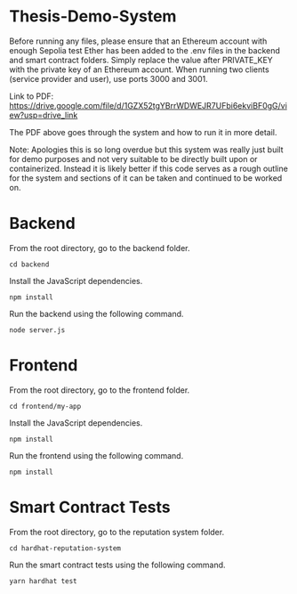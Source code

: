 # Thesis-Demo-System

Before running any files, please ensure that an Ethereum account with enough Sepolia test Ether has been added to the .env files in the backend and smart contract folders. Simply replace the value after PRIVATE_KEY with the private key of an Ethereum account. When running two clients (service provider and user), use ports 3000 and 3001. 

Link to PDF: https://drive.google.com/file/d/1GZX52tgYBrrWDWEJR7UFbi6ekviBF0gG/view?usp=drive_link

The PDF above goes through the system and how to run it in more detail.

Note: Apologies this is so long overdue but this system was really just built for demo purposes and not very suitable to be directly built upon or containerized. Instead it is likely better if this code serves as a rough outline for the system and sections of it can be taken and continued to be worked on. 

# Backend 

From the root directory, go to the backend folder.

  	cd backend
  
Install the JavaScript dependencies.

  	npm install
  
Run the backend using the following command.

	node server.js


# Frontend 

From the root directory, go to the frontend folder.

  	cd frontend/my-app
  
Install the JavaScript dependencies.

  	npm install
  
Run the frontend using the following command.

	npm install


# Smart Contract Tests

From the root directory, go to the reputation system folder.

  	cd hardhat-reputation-system
  
Run the smart contract tests using the following command.

	yarn hardhat test

